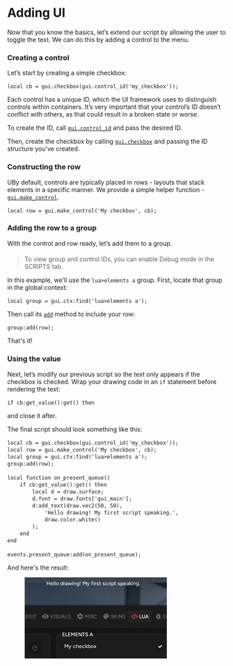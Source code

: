 # Adding UI

Now that you know the basics, let’s extend our script by allowing the user to toggle the text. We can do this by adding a control to the menu.

### Creating a control﻿ <a href="#creating-a-control" id="creating-a-control"></a>

Let’s start by creating a simple checkbox:

```
local cb = gui.checkbox(gui.control_id('my_checkbox'));
```

Each control has a unique ID, which the UI framework uses to distinguish controls within containers. It’s very important that your control’s ID doesn’t conflict with others, as that could result in a broken state or worse.

To create the ID, call [`gui.control_id`](https://lua.fatality.win/control-id.html#call) and pass the desired ID.

Then, create the checkbox by calling [`gui.checkbox`](https://lua.fatality.win/checkbox.html#call) and passing the ID structure you've created.

### Constructing the row﻿ <a href="#constructing-the-row" id="constructing-the-row"></a>

UBy default, controls are typically placed in rows - layouts that stack elements in a specific manner. We provide a simple helper function - [`gui.make_control`](https://lua.fatality.win/gui.html#make-control).

```
local row = gui.make_control('My checkbox', cb);
```

### Adding the row to a group﻿ <a href="#adding-the-row-to-a-group" id="adding-the-row-to-a-group"></a>

With the control and row ready, let’s add them to a group.

> ####
>
> To view group and control IDs, you can enable Debug mode in the SCRIPTS tab.

In this example, we'll use the `lua>elements a` group. First, locate that group in the global context:

```
local group = gui.ctx:find('lua>elements a');
```

Then call its [`add`](https://lua.fatality.win/container.html#add) method to include your row:

```
group:add(row);
```

That's it!

### Using the value﻿ <a href="#using-the-value" id="using-the-value"></a>

Next, let’s modify our previous script so the text only appears if the checkbox is checked. Wrap your drawing code in an `if` statement before rendering the text:

```
if cb:get_value():get() then
```

and close it after.

The final script should look something like this:

```
local cb = gui.checkbox(gui.control_id('my_checkbox'));
local row = gui.make_control('My checkbox', cb);
local group = gui.ctx:find('lua>elements a');
group:add(row);

local function on_present_queue()
    if cb:get_value():get() then
        local d = draw.surface;
        d.font = draw.fonts['gui_main'];
        d:add_text(draw.vec2(50, 50),
            'Hello drawing! My first script speaking.',
            draw.color.white()
        );
    end
end

events.present_queue:add(on_present_queue);
```

And here's the result:

<figure><img src="../.gitbook/assets/ex1.png" alt=""><figcaption></figcaption></figure>
